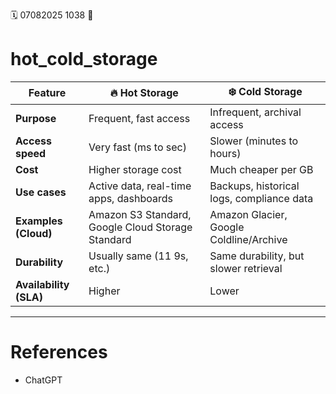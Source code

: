 🗓️ 07082025 1038
📎

# hot_cold_storage

| Feature                | 🔥 **Hot Storage**                                | ❄️ **Cold Storage**                       |
| ---------------------- | ------------------------------------------------- | ----------------------------------------- |
| **Purpose**            | Frequent, fast access                             | Infrequent, archival access               |
| **Access speed**       | Very fast (ms to sec)                             | Slower (minutes to hours)                 |
| **Cost**               | Higher storage cost                               | Much cheaper per GB                       |
| **Use cases**          | Active data, real-time apps, dashboards           | Backups, historical logs, compliance data |
| **Examples (Cloud)**   | Amazon S3 Standard, Google Cloud Storage Standard | Amazon Glacier, Google Coldline/Archive   |
| **Durability**         | Usually same (11 9s, etc.)                        | Same durability, but slower retrieval     |
| **Availability (SLA)** | Higher                                            | Lower                                     |

---
# References
- ChatGPT